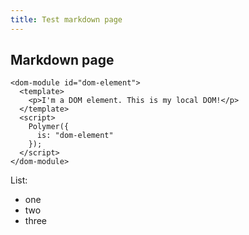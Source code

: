 ```yaml
---
title: Test markdown page
---
```


## Markdown page

```
<dom-module id="dom-element">
  <template>
    <p>I'm a DOM element. This is my local DOM!</p>
  </template>
  <script>
    Polymer({
      is: "dom-element"
    });
  </script>
</dom-module>
```

List:

- one
- two 
- three
